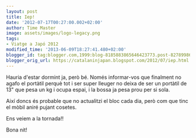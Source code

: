 ```yaml
---
layout: post
title: Iep!
date: '2012-07-17T00:27:00.002+02:00'
author: Time Master
image: assets/images/logo-legacy.png
tags:
- Viatge a Japó 2012
modified_time: '2013-06-09T18:27:41.480+02:00'
blogger_id: tag:blogger.com,1999:blog-8185883865646423773.post-8278998645063407663
blogger_orig_url: https://catalaninjapan.blogspot.com/2012/07/iep.html
---
```


Hauria d'estar dormint ja, però bé. Només informar-vos que finalment no agafo el portàtil perquè tot i ser super lleuger no deixa de ser un portàtil de 13" que pesa un kg i ocupa espai, i la bossa ja pesa prou per si sola.  

  

Així doncs és probable que no actualitzi el bloc cada dia, però com que tinc el mòbil aniré pujant cosetes.  

  

Ens veiem a la tornada!!  

  

Bona nit!
